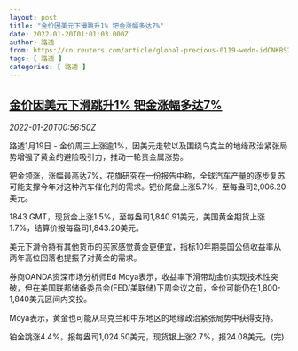 ```yaml
---
layout: post
title: "金价因美元下滑跳升1% 钯金涨幅多达7%"
date: 2022-01-20T01:01:03.000Z
author: 路透
from: https://cn.reuters.com/article/global-precious-0119-wedn-idCNKBS2JU020
tags: [ 路透 ]
categories: [ 路透 ]
---
```

<!--1642640463000-->
[金价因美元下滑跳升1% 钯金涨幅多达7%](https://cn.reuters.com/article/global-precious-0119-wedn-idCNKBS2JU020)
------

<div>
<div><i>2022-01-20T00:56:50Z</i></div><p>路透1月19日 - 金价周三上涨逾1%，因美元走软以及围绕乌克兰的地缘政治紧张局势增强了黄金的避险吸引力，推动一轮贵金属涨势。</p><p>钯金领涨，涨幅最高达7%，花旗研究在一份报告中称，全球汽车产量的逐步复苏可能支撑今年对这种汽车催化剂的需求。钯价尾盘上涨5.7%，至每盎司2,006.20美元。</p><p>1843 GMT，现货金上涨1.5%，至每盎司1,840.91美元，美国黄金期货上涨1.7%，结算价报每盎司1,843.20美元。</p><p>美元下滑令持有其他货币的买家感觉黄金更便宜，指标10年期美国公债收益率从两年高位回落也提振了对黄金的需求。</p><p>券商OANDA资深市场分析师Ed Moya表示，收益率下滑带动金价实现技术性突破，但在美国联邦储备委员会(FED/美联储)下周会议之前，金价可能仍在1,800-1,840美元区间内交投。</p><p>Moya表示，黄金也可能从乌克兰和中东地区的地缘政治紧张局势中获得支持。</p><p>铂金跳涨4.4%，报每盎司1,024.50美元，现货银上涨2.7%，报24.08美元。(完)</p>
</div>
